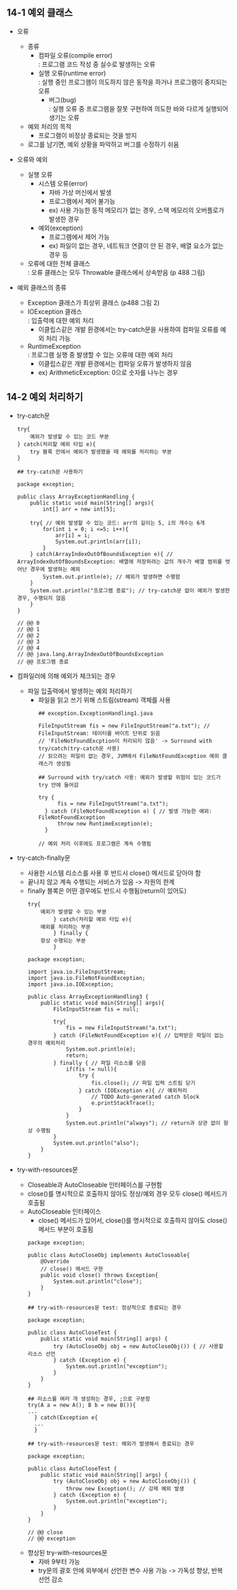 ## 14-1 예외 클래스
* 오류
  - 종류
    + 컴파일 오류(compile error)  
      : 프로그램 코드 작성 중 실수로 발생하는 오류
    + 실행 오류(runtime error)  
      : 실행 중인 프로그램이 의도하지 않은 동작을 하거나 프로그램이 중지되는 오류
      + 버그(bug)  
        : 실행 오류 중 프로그램을 잘못 구현하여 의도한 바와 다르게 실행되어 생기는 오류
  - 예외 처리의 목적
    + 프로그램이 비정상 종료되는 것을 방지
  - 로그를 남기면, 예외 상황을 파악하고 버그를 수정하기 쉬움

* 오류와 예외
  - 실행 오류
    + 시스템 오류(error)  
      - 자바 가상 머신에서 발생
      - 프로그램에서 제어 불가능
      - ex) 사용 가능한 동적 메모리가 없는 경우, 스택 메모리의 오버플로가 발생한 경우
    + 예외(exception)  
      - 프로그램에서 제어 가능
      - ex) 파일이 없는 경우, 네트워크 연결이 안 된 경우, 배열 요소가 없는 경우 등
  - 오류에 대한 전체 클래스  
    : 오류 클래스는 모두 Throwable 클래스에서 상속받음
    (p 488 그림)
    
* 예외 클래스의 종류
  - Exception 클래스가 최상위 클래스
    (p488 그림 2)
  - IOException 클래스  
    : 입출력에 대한 예외 처리
    + 이클립스같은 개발 환경에서는 try-catch문을 사용하여 컴파일 오류를 예외 처리 가능
  - RuntimeException  
    : 프로그램 실행 중 발생할 수 있는 오류에 대한 예외 처리
    + 이클립스같은 개발 환경에서는 컴파일 오류가 발생하지 않음
    + ex) ArithmeticException: 0으로 숫자를 나누는 경우
    
## 14-2 예외 처리하기
* try-catch문
  ```
  try{
      예외가 발생할 수 있는 코드 부분
  } catch(처리할 예외 타입 e){
      try 블록 안에서 예외가 발생했을 때 예외를 처리하는 부분
  }
  ```
  ```
  ## try-catch문 사용하기
  
  package exception;

  public class ArrayExceptionHandling {
      public static void main(String[] args){
          int[] arr = new int[5];

      try{ // 예외 발생할 수 있는 코드: arr의 길이는 5, i의 개수는 6개
          for(int i = 0; i <=5; i++){
              arr[i] = i;
              System.out.println(arr[i]);
          }
      } catch(ArrayIndexOutOfBoundsException e){ // ArrayIndexOutOfBoundsException: 배열에 저장하려는 값의 개수가 배열 범위를 벗어난 경우에 발생하는 예외
          System.out.println(e); // 예외가 발생하면 수행함
      }
      System.out.println("프로그램 종료"); // try-catch문 없이 예외가 발생한 경우, 수행되지 않음
      }
  }
  
  // @@ 0
  // @@ 1
  // @@ 2
  // @@ 3
  // @@ 4
  // @@ java.lang.ArrayIndexOutOfBoundsException
  // @@ 프로그램 종료
  ```

* 컴파일러에 의해 예외가 체크되는 경우
  - 파일 입출력에서 발생하는 예외 처리하기
    + 파일을 읽고 쓰기 위해 스트림(stream) 객체를 사용
      ```
      ## exception.ExceptionHandling1.java
      
      FileInputStream fis = new FileInputStream("a.txt"); // FileInputStream: 데이터를 바이트 단위로 읽음
      // 'FileNotFoundExcption이 처리되지 않음' -> Surround with try/catch(try-catch문 사용)
      // 읽으려는 파일이 없는 경우, JVM에서 FileNotFoundException 예외 클래스가 생성됨
      
      ## Surround with try/catch 사용: 예외가 발생할 위험이 있는 코드가 try 안에 들어감
      
      try {
            fis = new FileInputStream("a.txt");
        } catch (FileNotFoundException e) { // 발생 가능한 예외: FileNotFoundException
            throw new RuntimeException(e);
        }
        
      // 예외 처리 이후에도 프로그램은 계속 수행됨 
      ```

* try-catch-finally문
  - 사용한 시스템 리소스를 사용 후 반드시 close() 메서드로 닫아야 함
  - 끝나지 않고 계속 수행되는 서비스가 있음 -> 자원의 한계
  - finally 블록은 어떤 경우에도 반드시 수행됨(return이 있어도)
    ```
    try{
        예외가 발생할 수 있는 부분
            } catch(처리할 예외 타입 e){
        예외를 처리하는 부분
            } finally {
        항상 수행되는 부분
            }
    ```
    ```
    package exception;

    import java.io.FileInputStream;
    import java.io.FileNotFoundException;
    import java.io.IOException;

    public class ArrayExceptionHandling3 {
        public static void main(String[] args){
            FileInputStream fis = null;

            try{
                fis = new FileInputStream("a.txt");
            } catch (FileNotFoundException e){ // 입력받은 파일이 없는 경우의 예외처리
                System.out.println(e);
                return;
            } finally { // 파일 리소스를 닫음
                if(fis != null){
                    try {
                        fis.close(); // 파일 입력 스트림 닫기
                    } catch (IOException e){ // 예외처리
                        // TODO Auto-generated catch block
                        e.printStackTrace();
                    }
                }
                System.out.println("always"); // return과 상관 없이 항상 수행됨
            }
            System.out.println("also");
        }
    }
    ```

* try-with-resources문
  - Closeable과 AutoCloseable 인터페이스를 구현함
  - close()를 명시적으로 호출하지 않아도 정상/예외 경우 모두 close() 메서드가 호출됨
  - AutoCloseable 인터페이스
    + close() 메서드가 있어서, close()를 명시적으로 호출하지 않아도 close() 메서드 부분이 호출됨
    ```
    package exception;

    public class AutoCloseObj implements AutoCloseable{
        @Override
        // close() 메서드 구현
        public void close() throws Exception{
            System.out.println("close");
        }
    }
    ```
    ```
    ## try-with-resources문 test: 정상적으로 종료되는 경우
    
    package exception;

    public class AutoCloseTest {
        public static void main(String[] args) {
            try (AutoCloseObj obj = new AutoCloseObj()) { // 사용할 리소스 선언
            } catch (Exception e) {
                System.out.println("exception");
            }
        }
    }
    ```
    ```
    ## 리소스를 여러 개 생성하는 경우, ;으로 구분함
    try(A a = new A(); B b = new B()){
    ...
      } catch(Exception e{
      ...
      }
    ```
    ```
    ## try-with-resources문 test: 예외가 발생해서 종료되는 경우
    
    package exception;

    public class AutoCloseTest {
        public static void main(String[] args) {
            try (AutoCloseObj obj = new AutoCloseObj()) {
                throw new Exception(); // 강제 예외 발생
            } catch (Exception e) {
                System.out.println("exception");
            }
        }
    }

    // @@ close
    // @@ exception
    ```
  - 향상된 try-with-resources문
    + 자바 9부터 가능
    + try문의 괄호 안에 외부에서 선언한 변수 사용 가능 -> 가독성 향상, 반복 선언 감소
    
    
    
    
    
    
    
    
    
    
    
